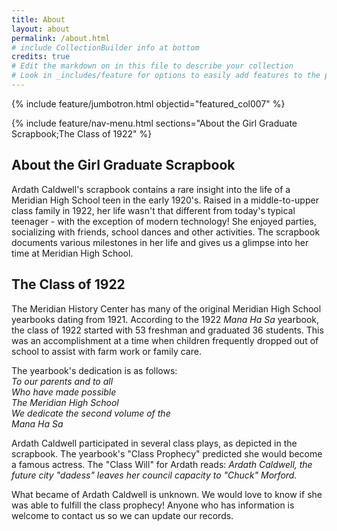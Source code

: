 ```yaml
---
title: About
layout: about
permalink: /about.html
# include CollectionBuilder info at bottom
credits: true
# Edit the markdown on in this file to describe your collection
# Look in _includes/feature for options to easily add features to the page
---
```

{% include feature/jumbotron.html objectid="featured_col007" %}

{% include feature/nav-menu.html sections="About the Girl Graduate Scrapbook;The Class of 1922" %}

## About the Girl Graduate Scrapbook
Ardath Caldwell's scrapbook contains a rare insight into the life of a Meridian High School teen in the early 1920's. Raised in a middle-to-upper class family in 1922, her life wasn't that different from today's typical teenager - with the exception of modern technology! She enjoyed parties, socializing with friends, school dances and other activities. The scrapbook documents various milestones in her life and gives us a glimpse into her time at Meridian High School.

## The Class of 1922
The Meridian History Center has many of the original Meridian High School yearbooks dating from 1921. According to the 1922 <i>Mana Ha Sa</i> yearbook, the class of 1922 started with 53 freshman and graduated 36 students. This was an accomplishment at a time when children frequently dropped out of school to assist with farm work or family care. 

The yearbook's dedication is as follows:<br><i>To our parents and to all<br>Who have made possible<br>The Meridian High School<br>We dedicate the second volume of the<br>Mana Ha Sa</i>

Ardath Caldwell participated in several class plays, as depicted in the scrapbook. The yearbook's "Class Prophecy" predicted she would become a famous actress. The "Class Will" for Ardath reads: <i>Ardath Caldwell, the future city "dadess" leaves her council capacity to "Chuck" Morford.</i>

What became of Ardath Caldwell is unknown. We would love to know if she was able to fulfill the class prophecy! Anyone who has information is welcome to contact us so we can update our records.
